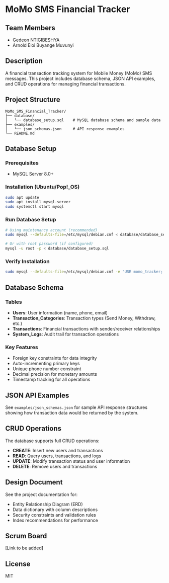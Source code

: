 # MoMo SMS Financial Tracker

## Team Members
- Gedeon NTIGIBESHYA
- Arnold Eloi Buyange Muvunyi 

## Description
A financial transaction tracking system for Mobile Money (MoMo) SMS messages. This project includes database schema, JSON API examples, and CRUD operations for managing financial transactions.

## Project Structure
```
MoMo_SMS_Financial_Tracker/
├── database/
│   └── database_setup.sql    # MySQL database schema and sample data
├── examples/
│   └── json_schemas.json     # API response examples
└── README.md
```

## Database Setup

### Prerequisites
- MySQL Server 8.0+

### Installation (Ubuntu/Pop!_OS)
```bash
sudo apt update
sudo apt install mysql-server
sudo systemctl start mysql
```

### Run Database Setup
```bash
# Using maintenance account (recommended)
sudo mysql --defaults-file=/etc/mysql/debian.cnf < database/database_setup.sql

# Or with root password (if configured)
mysql -u root -p < database/database_setup.sql
```

### Verify Installation
```bash
sudo mysql --defaults-file=/etc/mysql/debian.cnf -e "USE momo_tracker; SHOW TABLES;"
```

## Database Schema

### Tables
- **Users**: User information (name, phone, email)
- **Transaction_Categories**: Transaction types (Send Money, Withdraw, etc.)
- **Transactions**: Financial transactions with sender/receiver relationships
- **System_Logs**: Audit trail for transaction operations

### Key Features
- Foreign key constraints for data integrity
- Auto-incrementing primary keys
- Unique phone number constraint
- Decimal precision for monetary amounts
- Timestamp tracking for all operations

## JSON API Examples

See `examples/json_schemas.json` for sample API response structures showing how transaction data would be returned by the system.

## CRUD Operations

The database supports full CRUD operations:
- **CREATE**: Insert new users and transactions
- **READ**: Query users, transactions, and logs
- **UPDATE**: Modify transaction status and user information
- **DELETE**: Remove users and transactions

## Design Document

See the project documentation for:
- Entity Relationship Diagram (ERD)
- Data dictionary with column descriptions
- Security constraints and validation rules
- Index recommendations for performance

## Scrum Board
[Link to be added]

## License
MIT
